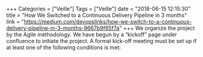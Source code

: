 +++
Categories = ["Veille"]
Tags = ["Veille"]
date = "2018-06-15 12:15:30"
title = "How We Switched to a Continuous Delivery Pipeline in 3 months"
link = "https://medium.com/devopslinks/how-we-switch-to-a-continuous-delivery-pipeline-in-3-months-9667b9f65f7a"
+++
We organize the project by the Agile methodology. We have begun by a “kickoff” page under confluence to initiate the project. A formal kick-off meeting must be set up if at least one of the following conditions is met: